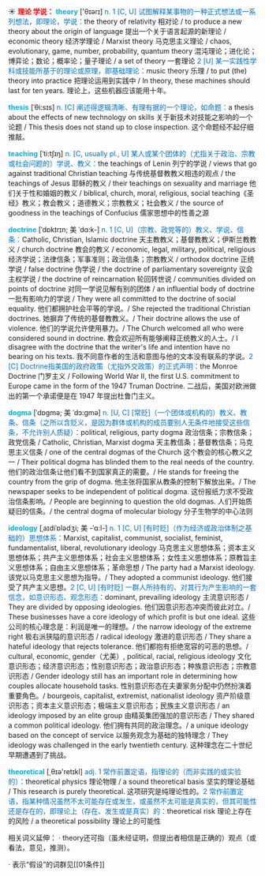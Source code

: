 ☀ <font color="red">**理论 学说：**</font>
<font color="sky blue">**theory**</font> ['θɪərɪ] 
<font color="#0070c0">n. 1 [C, U] 试图解释某事物的一种正式想法或一系列想法，即理论，学说：</font>the theory of relativity 相对论 / to produce a new theory about the origin of language 提出一个关于语言起源的新理论 / economic theory 经济学理论 / Marxist theory 马克思主义理论 / chaos, evolutionary, game, number, probability, quantum theory 混沌理论；进化论；博弈论；数论；概率论；量子理论 / a set of theory 一套理论 <font color="#0070c0">2 [U] 某一实践性学科或技能所基于的理论或原理，即基础理论：</font>music theory 乐理 / to put (the) theory into practice 把理论运用到实践中 / In theory, these machines should last for ten years. 理论上，这些机器应该能用十年。
               
<font color="sky blue">**thesis**</font> [ˈθi:sɪs]
<font color="#0070c0">n. [C] 阐述得逻辑清晰、有理有据的一个理论，如命题：</font>a thesis about the effects of new technology on skills 关于新技术对技能之影响的一个论题 / This thesis does not stand up to close inspection. 这个命题经不起仔细推敲。       
           
<font color="sky blue">**teaching**</font> [ˈti:tʃɪŋ]
<font color="#0070c0">n. [C, usually pl., U] 某人或某个团体的（尤指关于政治、宗教或社会问题的）学说、教义：</font>the teachings of Lenin 列宁的学说 / views that go against traditional Christian teaching 与传统基督教教义相违的观点 / the teachings of Jesus 耶稣的教义 / their teachings on sexuality and marriage 他们关于性和婚姻的教义 / biblical, church, moral, religious, social teaching《圣经》教义；教会教义；道德教义；宗教教义；社会教义 / the source of goodness in the teachings of Confucius 儒家思想中的性善之源

<font color="sky blue">**doctrine**</font> [ˈdɒktrɪn; 美 ˈdɑ:k-]
<font color="#0070c0">n. 1 [C, U]（宗教、政党等的）教义、学说、信条：</font>Catholic, Christian, Islamic doctrine 天主教教义；基督教教义；伊斯兰教教义 / church doctrine 教会的教义 / economic, legal, military, political, religious 经济学说；法律信条；军事准则；政治信条；宗教教义 / orthodox doctrine 正统学说 / false doctrine 伪学说 / the doctrine of parliamentary sovereignty 议会主权学说 / the doctrine of reincarnation 轮回转世说 / communities divided on points of doctrine 对同一学说见解有别的团体 / an influential body of doctrine 一批有影响力的学说 / They were all committed to the doctrine of social equality. 他们都拥护社会平等的学说。/ She rejected the traditional Christian doctrines. 她摒弃了传统的基督教教义。/ Their doctrine allows the use of violence. 他们的学说允许使用暴力。/ The Church welcomed all who were considered sound in doctrine. 教会欢迎所有能够阐释正统教义的人士。/ I disagree with the doctrine that the writer's life and intention have no bearing on his texts. 我不同意作者的生活和意图与他的文本没有联系的学说。<font color="#0070c0">2 [C] Doctrine指美国的政府政策（尤指外交政策）的正式声明：</font>the Monroe Doctrine 门罗主义 / Following World War II, the first U.S. commitment to Europe came in the form of the 1947 Truman Doctrine. 二战后，美国对欧洲做出的第一个承诺便是在 1947 年提出杜鲁门主义。
           
<font color="sky blue">**dogma**</font> [ˈdɒgmə; 美 ˈdɔ:gmə]
<font color="#0070c0">n. [U, C] [常贬]（一个团体或机构的）教义、教条、信条（之所以含贬义，是因为群体或机构的成员要别人无条件地接受这些信条，不允许别人质疑）：</font>political, religious, party dogma 政治信条；宗教信条；政党信条 / Catholic, Christian, Marxist dogma 天主教信条；基督教信条；马克思主义信条 / one of the central dogmas of the Church 这个教会的核心教义之一 / Their political dogma has blinded them to the real needs of the country. 他们的政治信条让他们看不到国家真正的需要。/ He stands for freeing the country from the grip of dogma. 他主张将国家从教条的控制下解放出来。/ The newspaper seeks to be independent of political dogma. 这份报纸力求不受政治信条影响。/ People are beginning to question the old dogmas. 人们开始质疑旧的信条。/ the central dogma of molecular biology 分子生物学的中心法则
           
<font color="sky blue">**ideology**</font> [ˌaɪdiˈɒlədʒi; 美 -ˈɑ:l-]
<font color="#0070c0">n. 1 [C, U] [有时贬]（作为经济或政治体制之基础的）思想体系：</font>Marxist, capitalist, communist, socialist, feminist, fundamentalist, liberal, revolutionary ideology 马克思主义思想体系；资本主义思想体系；共产主义思想体系；社会主义思想体系；女性主义思想体系；原教旨主义思想体系；自由主义思想体系；革命思想 / The party had a Marxist ideology. 该党以马克思主义思想为指导。/ They adopted a communist ideology. 他们接受了共产主义思想。<font color="#0070c0">2 [C, U] [有时贬] 一群人所持有的、对其行为产生影响的一套信念，如意识形态、观念形态：</font>dominant, prevailing ideology 主流意识形态 / They are divided by opposing ideologies. 他们因意识形态冲突而彼此对立。/ These businesses have a core ideology of which profit is but one ideal. 这些公司的核心理念是：利润是唯一的理想。/ the narrow ideology of the extreme right 极右派狭隘的意识形态 / radical ideology 激进的意识形态 / They share a hateful ideology that rejects tolerance. 他们都抱有拒绝宽容的可恶的思想。/ cultural, economic, gender（尤美）, political, racial, religious ideology 文化意识形态；经济意识形态；性别意识形态；政治意识形态；种族意识形态；宗教意识形态 / Gender ideology still has an important role in determining how couples allocate household tasks. 性别意识形态在夫妻家务分配中仍然扮演着重要角色。/ bourgeois, capitalist, extremist, nationalist ideology 资产阶级意识形态；资本主义意识形态；极端主义意识形态；民族主义意识形态 / an ideology imposed by an elite group 由精英集团强加的意识形态 / They shared a common political ideology. 他们拥有共同的政治理念。/ a unique ideology based on the concept of service 以服务观念为基础的独特理念 / They ideology was challenged in the early twentieth century. 这种理念在二十世纪早期遭遇到了挑战。

<font color="sky blue">**theoretical**</font> [͵θɪə'retɪkl] 
<font color="#0070c0">adj. 1 常作前置定语，指理论的（而非实践的或实验的）：</font>theoretical physics 理论物理 / a sound theoretical basis 坚实的理论基础 / This research is purely theoretical. 这项研究是纯理论性的。<font color="#0070c0">2 常作前置定语，指某种情况虽然不太可能存在或发生，或虽然不太可能是真实的，但其可能性还是存在的，即理论上（存在、发生或是真实）的：</font>theoretical risk 理论上存在的风险 / a theoretical possibility 理论上的可能性

相关词义延伸：
· theory还可指（虽未经证明，但提出者相信是正确的）观点（或看法，意见，推测）。

· 表示“假设”的词群见[[01条件]]
